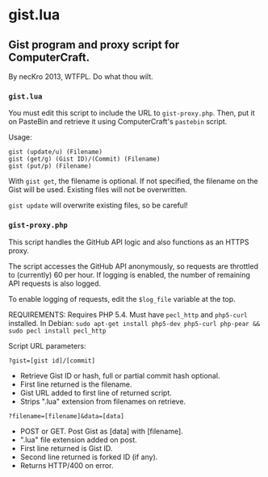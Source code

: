# gist.lua
## Gist program and proxy script for ComputerCraft.

By necKro 2013, WTFPL.  Do what thou wilt.

### `gist.lua`

You must edit this script to include the URL to `gist-proxy.php`.  Then, put
it on PasteBin and retrieve it using ComputerCraft's `pastebin` script.

Usage:

    gist (update/u) (Filename)
    gist (get/g) (Gist ID)/(Commit) (Filename)
    gist (put/p) (Filename)

With `gist get`, the filename is optional.  If not specified, the filename on
the Gist will be used. Existing files will not be overwritten.

`gist update` will overwrite existing files, so be careful!

### `gist-proxy.php`

This script handles the GitHub API logic and also functions as an HTTPS proxy.

The script accesses the GitHub API anonymously, so requests are throttled to
(currently) 60 per hour.  If logging is enabled, the number of remaining API
requests is also logged.

To enable logging of requests, edit the `$log_file` variable at the top.

REQUIREMENTS: Requires PHP 5.4.
Must have `pecl_http` and `php5-curl` installed.  In Debian:
`sudo apt-get install php5-dev php5-curl php-pear && sudo pecl install pecl_http`

Script URL parameters:

` ?gist=[gist id]/[commit] `
- Retrieve Gist ID or hash, full or partial commit hash optional.
- First line returned is the filename.
- Gist URL added to first line of returned script.
- Strips ".lua" extension from filenames on retrieve.

` ?filename=[filename]&data=[data] `
- POST or GET.  Post Gist as [data] with [filename].
- ".lua" file extension added on post.
- First line returned is Gist ID.
- Second line returned is forked ID (if any).
- Returns HTTP/400 on error.
